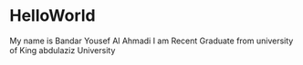 # HelloWorld
My name is Bandar Yousef Al Ahmadi 
I am Recent Graduate from university of King abdulaziz University 
